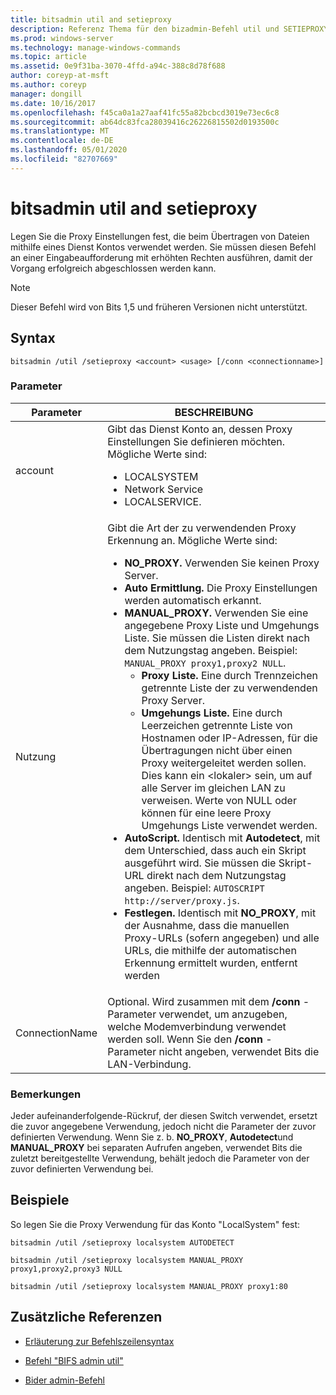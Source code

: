 ```yaml
---
title: bitsadmin util and setieproxy
description: Referenz Thema für den bizadmin-Befehl util und SETIEPROXY, der die Proxy Einstellungen festlegt, die beim Übertragen von Dateien mithilfe eines Dienst Kontos verwendet werden sollen.
ms.prod: windows-server
ms.technology: manage-windows-commands
ms.topic: article
ms.assetid: 0e9f31ba-3070-4ffd-a94c-388c8d78f688
author: coreyp-at-msft
ms.author: coreyp
manager: dongill
ms.date: 10/16/2017
ms.openlocfilehash: f45ca0a1a27aaf41fc55a82bcbcd3019e73ec6c8
ms.sourcegitcommit: ab64dc83fca28039416c26226815502d0193500c
ms.translationtype: MT
ms.contentlocale: de-DE
ms.lasthandoff: 05/01/2020
ms.locfileid: "82707669"
---
```

# <a name="bitsadmin-util-and-setieproxy"></a>bitsadmin util and setieproxy

Legen Sie die Proxy Einstellungen fest, die beim Übertragen von Dateien mithilfe eines Dienst Kontos verwendet werden. Sie müssen diesen Befehl an einer Eingabeaufforderung mit erhöhten Rechten ausführen, damit der Vorgang erfolgreich abgeschlossen werden kann.

> [!NOTE]
> Dieser Befehl wird von Bits 1,5 und früheren Versionen nicht unterstützt.

## <a name="syntax"></a>Syntax

```
bitsadmin /util /setieproxy <account> <usage> [/conn <connectionname>]
```

### <a name="parameters"></a>Parameter

| Parameter | BESCHREIBUNG |
| --------- | ---------- |
| account | Gibt das Dienst Konto an, dessen Proxy Einstellungen Sie definieren möchten. Mögliche Werte sind:<ul><li>LOCALSYSTEM</li><li>   Network Service</li><li>LOCALSERVICE.</li></ul> |
| Nutzung | Gibt die Art der zu verwendenden Proxy Erkennung an. Mögliche Werte sind:<ul><li>**NO_PROXY.** Verwenden Sie keinen Proxy Server.</li><li>**Auto Ermittlung.** Die Proxy Einstellungen werden automatisch erkannt.</li><li>**MANUAL_PROXY.** Verwenden Sie eine angegebene Proxy Liste und Umgehungs Liste. Sie müssen die Listen direkt nach dem Nutzungstag angeben. Beispiel: `MANUAL_PROXY proxy1,proxy2 NULL`.<ul><li>**Proxy Liste.** Eine durch Trennzeichen getrennte Liste der zu verwendenden Proxy Server.</li><li>**Umgehungs Liste.** Eine durch Leerzeichen getrennte Liste von Hostnamen oder IP-Adressen, für die Übertragungen nicht über einen Proxy weitergeleitet werden sollen. Dies kann ein \<lokaler> sein, um auf alle Server im gleichen LAN zu verweisen. Werte von NULL oder können für eine leere Proxy Umgehungs Liste verwendet werden.</li></ul><li>**AutoScript.** Identisch mit **Autodetect**, mit dem Unterschied, dass auch ein Skript ausgeführt wird. Sie müssen die Skript-URL direkt nach dem Nutzungstag angeben. Beispiel: `AUTOSCRIPT http://server/proxy.js`.</li><li>**Festlegen.** Identisch mit **NO_PROXY**, mit der Ausnahme, dass die manuellen Proxy-URLs (sofern angegeben) und alle URLs, die mithilfe der automatischen Erkennung ermittelt wurden, entfernt werden</li></ul> |
| ConnectionName | Optional. Wird zusammen mit dem **/conn** -Parameter verwendet, um anzugeben, welche Modemverbindung verwendet werden soll. Wenn Sie den **/conn** -Parameter nicht angeben, verwendet Bits die LAN-Verbindung. |

### <a name="remarks"></a>Bemerkungen

Jeder aufeinanderfolgende-Rückruf, der diesen Switch verwendet, ersetzt die zuvor angegebene Verwendung, jedoch nicht die Parameter der zuvor definierten Verwendung. Wenn Sie z. b. **NO_PROXY**, **Autodetect**und **MANUAL_PROXY** bei separaten Aufrufen angeben, verwendet Bits die zuletzt bereitgestellte Verwendung, behält jedoch die Parameter von der zuvor definierten Verwendung bei.

## <a name="examples"></a>Beispiele

So legen Sie die Proxy Verwendung für das Konto "LocalSystem" fest:

```
bitsadmin /util /setieproxy localsystem AUTODETECT
```

```
bitsadmin /util /setieproxy localsystem MANUAL_PROXY proxy1,proxy2,proxy3 NULL
```

```
bitsadmin /util /setieproxy localsystem MANUAL_PROXY proxy1:80
```

## <a name="additional-references"></a>Zusätzliche Referenzen

- [Erläuterung zur Befehlszeilensyntax](command-line-syntax-key.md)

- [Befehl "BIFS admin util"](bitsadmin-util.md)

- [Bider admin-Befehl](bitsadmin.md)
